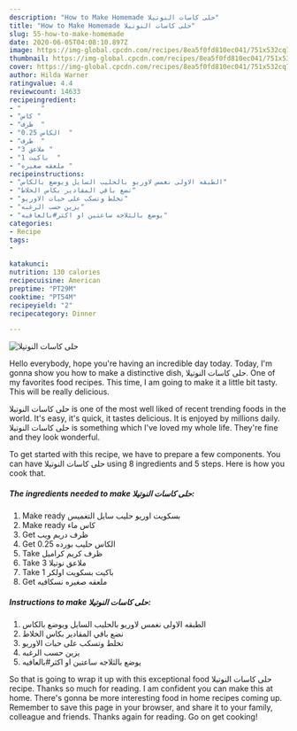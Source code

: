 ```yaml
---
description: "How to Make Homemade حلى كاسات النوتيلا"
title: "How to Make Homemade حلى كاسات النوتيلا"
slug: 55-how-to-make-homemade
date: 2020-06-05T04:08:10.897Z
image: https://img-global.cpcdn.com/recipes/8ea5f0fd810ec041/751x532cq70/الصورة-الرئيسية-لوصفةحلى-كاسات-النوتيلا.jpg
thumbnail: https://img-global.cpcdn.com/recipes/8ea5f0fd810ec041/751x532cq70/الصورة-الرئيسية-لوصفةحلى-كاسات-النوتيلا.jpg
cover: https://img-global.cpcdn.com/recipes/8ea5f0fd810ec041/751x532cq70/الصورة-الرئيسية-لوصفةحلى-كاسات-النوتيلا.jpg
author: Hilda Warner
ratingvalue: 4.4
reviewcount: 14633
recipeingredient:
- "     "
- "كاس "
- "ظرف  "
- "0.25 الكاس  "
- "ظرف  "
- "3 ملاعق "
- "1 باكيت  "
- "ملعقه صغيره "
recipeinstructions:
- "الطبقه الاولى نغمس لاوريو بالحليب السايل ويوضع بالكاس"
- "نضع باقي المقادير بكاس الخلاط"
- "تخلط وتسكب على حبات الاوريو"
- "يزين حسب الرغبه"
- "يوضع بالثلاجه ساعتين او اكثر#بالعافيه"
categories:
- Recipe
tags:
- 

katakunci:  
nutrition: 130 calories
recipecuisine: American
preptime: "PT29M"
cooktime: "PT54M"
recipeyield: "2"
recipecategory: Dinner

---
```



![حلى كاسات النوتيلا](https://img-global.cpcdn.com/recipes/8ea5f0fd810ec041/751x532cq70/الصورة-الرئيسية-لوصفةحلى-كاسات-النوتيلا.jpg)

Hello everybody, hope you're having an incredible day today. Today, I'm gonna show you how to make a distinctive dish, حلى كاسات النوتيلا. One of my favorites food recipes. This time, I am going to make it a little bit tasty. This will be really delicious.



حلى كاسات النوتيلا is one of the most well liked of recent trending foods in the world. It's easy, it's quick, it tastes delicious. It is enjoyed by millions daily. حلى كاسات النوتيلا is something which I've loved my whole life. They're fine and they look wonderful.


To get started with this recipe, we have to prepare a few components. You can have حلى كاسات النوتيلا using 8 ingredients and 5 steps. Here is how you cook that.

<!--inarticleads1-->

##### The ingredients needed to make حلى كاسات النوتيلا:

1. Make ready  بسكويت اوريو حليب سايل التغميس
1. Make ready كاس ماء
1. Get ظرف دريم ويب
1. Get 0.25 الكاس حليب بورده
1. Take ظرف كريم كراميل
1. Take 3 ملاعق نوتيلا
1. Take 1 باكيت بسكويت اولكر
1. Get ملعقه صغيره نسكافيه




<!--inarticleads2-->

##### Instructions to make حلى كاسات النوتيلا:

1. الطبقه الاولى نغمس لاوريو بالحليب السايل ويوضع بالكاس
1. نضع باقي المقادير بكاس الخلاط
1. تخلط وتسكب على حبات الاوريو
1. يزين حسب الرغبه
1. يوضع بالثلاجه ساعتين او اكثر#بالعافيه




So that is going to wrap it up with this exceptional food حلى كاسات النوتيلا recipe. Thanks so much for reading. I am confident you can make this at home. There's gonna be more interesting food in home recipes coming up. Remember to save this page in your browser, and share it to your family, colleague and friends. Thanks again for reading. Go on get cooking!
